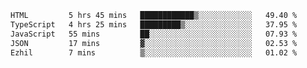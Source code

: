 <!--START_SECTION:waka-->

```txt
HTML         5 hrs 45 mins   ████████████▒░░░░░░░░░░░░   49.40 %
TypeScript   4 hrs 25 mins   █████████▒░░░░░░░░░░░░░░░   37.95 %
JavaScript   55 mins         ██░░░░░░░░░░░░░░░░░░░░░░░   07.93 %
JSON         17 mins         ▓░░░░░░░░░░░░░░░░░░░░░░░░   02.53 %
Ezhil        7 mins          ▒░░░░░░░░░░░░░░░░░░░░░░░░   01.02 %
```

<!--END_SECTION:waka-->

